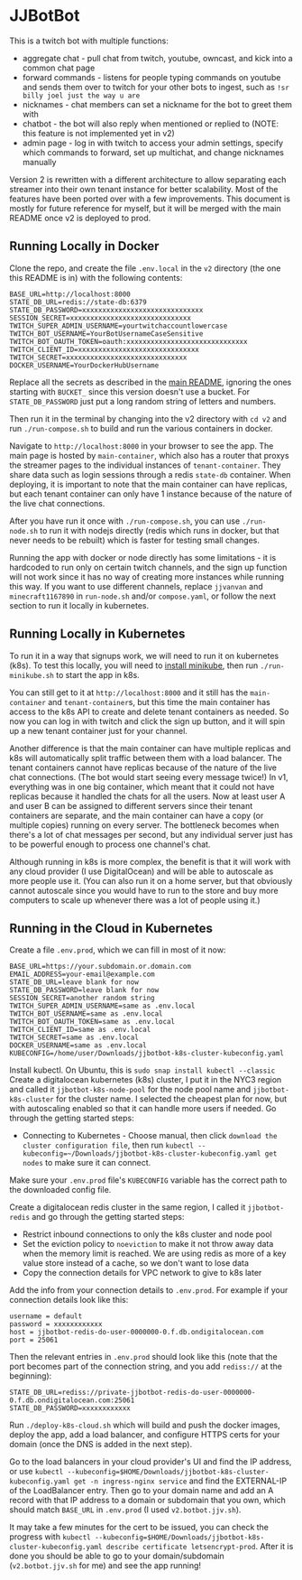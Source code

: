 # JJBotBot
This is a twitch bot with multiple functions:
* aggregate chat - pull chat from twitch, youtube, owncast, and kick into a common chat page
* forward commands - listens for people typing commands on youtube and sends them over to twitch for your other bots to ingest, such as `!sr billy joel just the way u are`
* nicknames - chat members can set a nickname for the bot to greet them with
* chatbot - the bot will also reply when mentioned or replied to (NOTE: this feature is not implemented yet in v2)
* admin page - log in with twitch to access your admin settings, specify which commands to forward, set up multichat, and change nicknames manually

Version 2 is rewritten with a different architecture to allow separating each streamer into their own tenant instance for better scalability. Most of the features have been ported over with a few improvements. This document is mostly for future reference for myself, but it will be merged with the main README once v2 is deployed to prod.

## Running Locally in Docker
Clone the repo, and create the file `.env.local` in the `v2` directory (the one this README is in) with the following contents:
```
BASE_URL=http://localhost:8000
STATE_DB_URL=redis://state-db:6379
STATE_DB_PASSWORD=xxxxxxxxxxxxxxxxxxxxxxxxxxxxxx
SESSION_SECRET=xxxxxxxxxxxxxxxxxxxxxxxxxxxxxx
TWITCH_SUPER_ADMIN_USERNAME=yourtwitchaccountlowercase
TWITCH_BOT_USERNAME=YourBotUsernameCaseSensitive
TWITCH_BOT_OAUTH_TOKEN=oauth:xxxxxxxxxxxxxxxxxxxxxxxxxxxxxx
TWITCH_CLIENT_ID=xxxxxxxxxxxxxxxxxxxxxxxxxxxxxx
TWITCH_SECRET=xxxxxxxxxxxxxxxxxxxxxxxxxxxxxx
DOCKER_USERNAME=YourDockerHubUsername
```

Replace all the secrets as described in the [main README](../README.md), ignoring the ones starting with `BUCKET_` since this version doesn't use a bucket. For `STATE_DB_PASSWORD` just put a long random string of letters and numbers.

Then run it in the terminal by changing into the v2 directory with `cd v2` and run `./run-compose.sh` to build and run the various containers in docker.

Navigate to `http://localhost:8000` in your browser to see the app. The main page is hosted by `main-container`, which also has a router that proxys the streamer pages to the individual instances of `tenant-container`. They share data such as login sessions through a redis `state-db` container. When deploying, it is important to note that the main container can have replicas, but each tenant container can only have 1 instance because of the nature of the live chat connections.

After you have run it once with `./run-compose.sh`, you can use `./run-node.sh` to run it with nodejs directly (redis which runs in docker, but that never needs to be rebuilt) which is faster for testing small changes.

Running the app with docker or node directly has some limitations - it is hardcoded to run only on certain twitch channels, and the sign up function will not work since it has no way of creating more instances while running this way. If you want to use different channels, replace `jjvanvan` and `minecraft1167890` in `run-node.sh` and/or `compose.yaml`, or follow the next section to run it locally in kubernetes.

## Running Locally in Kubernetes
To run it in a way that signups work, we will need to run it on kubernetes (k8s). To test this locally, you will need to [install minikube](https://minikube.sigs.k8s.io/docs/start/), then run `./run-minikube.sh` to start the app in k8s.

You can still get to it at `http://localhost:8000` and it still has the `main-container` and `tenant-container`s, but this time the main container has access to the k8s API to create and delete tenant containers as needed. So now you can log in with twitch and click the sign up button, and it will spin up a new tenant container just for your channel.

Another difference is that the main container can have multiple replicas and k8s will automatically split traffic between them with a load balancer. The tenant containers cannot have replicas because of the nature of the live chat connections. (The bot would start seeing every message twice!) In v1, everything was in one big container, which meant that it could not have replicas because it handled the chats for all the users. Now at least user A and user B can be assigned to different servers since their tenant containers are separate, and the main container can have a copy (or multiple copies) running on every server. The bottleneck becomes when there's a lot of chat messages per second, but any individual server just has to be powerful enough to process one channel's chat.

Although running in k8s is more complex, the benefit is that it will work with any cloud provider (I use DigitalOcean) and will be able to autoscale as more people use it. (You can also run it on a home server, but that obviously cannot autoscale since you would have to run to the store and buy more computers to scale up whenever there was a lot of people using it.)

## Running in the Cloud in Kubernetes
Create a file `.env.prod`, which we can fill in most of it now:
```
BASE_URL=https://your.subdomain.or.domain.com
EMAIL_ADDRESS=your-email@example.com
STATE_DB_URL=leave blank for now
STATE_DB_PASSWORD=leave blank for now
SESSION_SECRET=another random string
TWITCH_SUPER_ADMIN_USERNAME=same as .env.local
TWITCH_BOT_USERNAME=same as .env.local
TWITCH_BOT_OAUTH_TOKEN=same as .env.local
TWITCH_CLIENT_ID=same as .env.local
TWITCH_SECRET=same as .env.local
DOCKER_USERNAME=same as .env.local
KUBECONFIG=/home/user/Downloads/jjbotbot-k8s-cluster-kubeconfig.yaml
```

Install kubectl. On Ubuntu, this is `sudo snap install kubectl --classic`
Create a digitalocean kubernetes (k8s) cluster, I put it in the NYC3 region and called it `jjbotbot-k8s-node-pool` for the node pool name and `jjbotbot-k8s-cluster` for the cluster name. I selected the cheapest plan for now, but with autoscaling enabled so that it can handle more users if needed. Go through the getting started steps:
* Connecting to Kubernetes - Choose manual, then click `download the cluster configuration file`, then run `kubectl --kubeconfig=~/Downloads/jjbotbot-k8s-cluster-kubeconfig.yaml get nodes` to make sure it can connect.

Make sure your `.env.prod` file's `KUBECONFIG` variable has the correct path to the downloaded config file.

Create a digitalocean redis cluster in the same region, I called it `jjbotbot-redis` and go through the getting started steps:
* Restrict inbound connections to only the k8s cluster and node pool
* Set the eviction policy to `noeviction` to make it not throw away data when the memory limit is reached. We are using redis as more of a key value store instead of a cache, so we don't want to lose data
* Copy the connection details for VPC network to give to k8s later

Add the info from your connection details to `.env.prod`. For example if your connection details look like this:
```
username = default
password = xxxxxxxxxxxx
host = jjbotbot-redis-do-user-0000000-0.f.db.ondigitalocean.com
port = 25061
```
Then the relevant entries in `.env.prod` should look like this (note that the port becomes part of the connection string, and you add `rediss://` at the beginning):
```
STATE_DB_URL=rediss://private-jjbotbot-redis-do-user-0000000-0.f.db.ondigitalocean.com:25061
STATE_DB_PASSWORD=xxxxxxxxxxxx
```

Run `./deploy-k8s-cloud.sh` which will build and push the docker images, deploy the app, add a load balancer, and configure HTTPS certs for your domain (once the DNS is added in the next step).

Go to the load balancers in your cloud provider's UI and find the IP address, or use `kubectl --kubeconfig=$HOME/Downloads/jjbotbot-k8s-cluster-kubeconfig.yaml get -n ingress-nginx service` and find the EXTERNAL-IP of the LoadBalancer entry. Then go to your domain name and add an A record with that IP address to a domain or subdomain that you own, which should match `BASE_URL` in `.env.prod` (I used `v2.botbot.jjv.sh`).

It may take a few minutes for the cert to be issued, you can check the progress with `kubectl --kubeconfig=$HOME/Downloads/jjbotbot-k8s-cluster-kubeconfig.yaml describe certificate letsencrypt-prod`. After it is done you should be able to go to your domain/subdomain (`v2.botbot.jjv.sh` for me) and see the app running!
